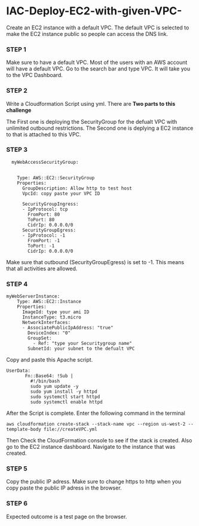 # IAC-Deploy-EC2-with-given-VPC-

Create an EC2 instance with a default VPC. The default VPC is selected to make the EC2 instance public so people can access the DNS link. 

### STEP 1 ###

Make sure to have a default VPC. Most of the users with an AWS account will have a default VPC. Go to the search bar and type VPC. It will take you to the VPC Dashboard. 

### STEP 2 ###

Write a Cloudformation Script using yml. 
There are **Two parts to this challenge** 

The First one is deploying the SecurityGroup for the defualt VPC with unlimited outbound restrictions. 
The Second one is deplying a EC2 instance to that is attached to this VPC. 

### STEP 3 ###

```
  myWebAccessSecurityGroup:
    

    Type: AWS::EC2::SecurityGroup
    Properties:
      GroupDescription: Allow http to test host
      VpcId: copy paste your VPC ID
         
      SecurityGroupIngress:
      - IpProtocol: tcp
        FromPort: 80
        ToPort: 80
        CidrIp: 0.0.0.0/0
      SecurityGroupEgress:
      - IpProtocol: -1
        FromPort: -1
        ToPort: -1
        CidrIp: 0.0.0.0/0
```

Make sure that outbound (SecurityGroupEgress) is set to -1. This means that all activities are allowed. 

### STEP 4 ### 

```
myWebServerInstance: 
    Type: AWS::EC2::Instance
    Properties: 
      ImageId: type your ami ID
      InstanceType: t3.micro
      NetworkInterfaces: 
      - AssociatePublicIpAddress: "true"
        DeviceIndex: "0"
        GroupSet: 
          - Ref: "type your Securitygroup name"
        SubnetId: your subnet to the defualt VPC
```
Copy and paste this Apache script.

```
UserData:
       Fn::Base64: !Sub |
         #!/bin/bash
         sudo yum update -y
         sudo yum install -y httpd
         sudo systemctl start httpd
         sudo systemctl enable httpd
```
After the Script is complete. Enter the following command in the terminal

```
aws cloudformation create-stack --stack-name vpc --region us-west-2 --template-body file://createVPC.yml
```
Then Check the CloudFormation console to see if the stack is created. Also go to the EC2 instance dashboard. Navigate to the instance that was created. 

### STEP 5 ###

Copy the public IP adress. 
Make sure to change https to http when you copy paste the  public IP adress in the browser. 

### STEP 6 ###

Expected outcome is a test page on the browser. 
